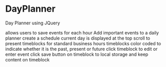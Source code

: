 # DayPlanner
Day Planner using JQuery

allows users to save events for each hour
Add important events to a daily planner
create a schedule
current day is displayed at the top 
scroll to present timeblocks for standard business hours
timeblocks color coded to indicate whether it is the past, present or future
click timeblock to edit or enter event
click save button on timeblock to local storage and keep content on timeblock
